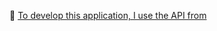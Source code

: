 
:link: [To develop this application, I use the API from ](https://github.com/Archakov06/macro-css)
